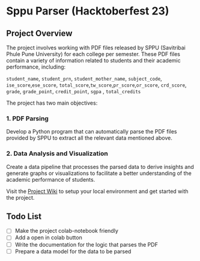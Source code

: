 # Sppu Parser (Hacktoberfest 23)

## **Project Overview**

The project involves working with PDF files released by SPPU (Savitribai Phule Pune University) for each college per semester. These PDF files contain a variety of information related to students and their academic performance, including:

`student_name`, `student_prn`, `student_mother_name`, `subject_code`, `ise_score`,`ese_score`, `total_score`,`tw_score`,`pr_score`,`or_score`, `crd_score`, `grade`, `grade_point`, `credit_point`, `sgpa` , `total_credits` 

The project has two main objectives:

### **1. PDF Parsing**

Develop a Python program that can automatically parse the PDF files provided by SPPU to extract all the relevant data mentioned above.

### **2. Data Analysis and Visualization**

Create a data pipeline that processes the parsed data to derive insights and generate graphs or visualizations to facilitate a better understanding of the academic performance of students.

Visit the [Project Wiki](https://github.com/notcostheta/sppu-parser/wiki/Project-Setup) to setup your local environment and get started with the project.

## **Todo List**
- [ ] Make the project colab-notebook friendly
- [ ] Add a open in colab button
- [ ] Write the documentation for the logic that parses the PDF
- [ ] Prepare a data model for the data to be parsed